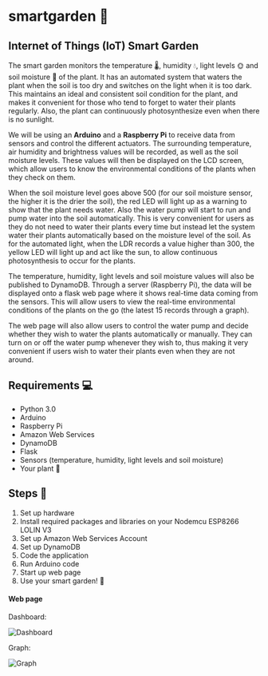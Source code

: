 # smartgarden :seedling:
## Internet of Things (IoT) Smart Garden


The smart garden monitors the temperature :thermometer:, humidity :droplet:, light levels :sun_with_face: and soil moisture :seedling: of the plant. It has an automated system that waters the plant when the soil is too dry and switches on the light when it is too dark. This maintains an ideal and consistent soil condition for the plant, and makes it convenient for those who tend to forget to water their plants regularly. Also, the plant can continuously photosynthesize even when there is no sunlight.

We will be using an **Arduino** and a **Raspberry Pi** to receive data from sensors and control the different actuators. The surrounding temperature, air humidity and brightness values will be recorded, as well as the soil moisture levels. These values will then be displayed on the LCD screen, which allow users to know the environmental conditions of the plants when they check on them.

When the soil moisture level goes above 500 (for our soil moisture sensor, the higher it is the drier the soil), the red LED will light up as a warning to show that the plant needs water. Also the water pump will start to run and pump water into the soil automatically. This is very convenient for users as they do not need to water their plants every time but instead let the system water their plants automatically based on the moisture level of the soil. As for the automated light, when the LDR records a value higher than 300, the yellow LED will light up and act like the sun, to allow continuous photosynthesis to occur for the plants.

The temperature, humidity, light levels and soil moisture values will also be published to DynamoDB. Through a server (Raspberry Pi), the data will be displayed onto a flask web page where it shows real-time data coming from the sensors. This will allow users to view the real-time environmental conditions of the plants on the go (the latest 15 records through a graph).

The web page will also allow users to control the water pump and decide whether they wish to water the plants automatically or manually. They can turn on or off the water pump whenever they wish to, thus making it very convenient if users wish to water their plants even when they are not around.

## Requirements :computer:
* Python 3.0
* Arduino
* Raspberry Pi
* Amazon Web Services
* DynamoDB
* Flask
* Sensors (temperature, humidity, light levels and soil moisture)
* Your plant 🌱

## Steps 📖
1. Set up hardware
2. Install required packages and libraries on your Nodemcu ESP8266 LOLIN V3
3. Set up Amazon Web Services Account
4. Set up DynamoDB
5. Code the application
6. Run Arduino code
7. Start up web page
8. Use your smart garden! 🌱


#### Web page
Dashboard:

![Dashboard](https://user-images.githubusercontent.com/38778609/111861192-5d124200-8987-11eb-9ea9-3233efa1a000.png)

Graph:

![Graph](https://user-images.githubusercontent.com/38778609/111861235-a793be80-8987-11eb-8d69-3b1314753eb9.png)




